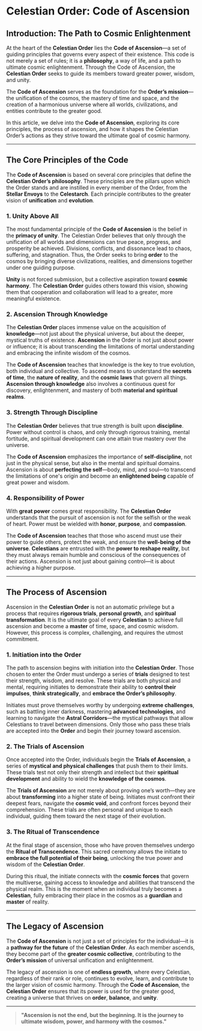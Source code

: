 # Celestian Order: Code of Ascension

## Introduction: The Path to Cosmic Enlightenment

At the heart of the **Celestian Order** lies the **Code of Ascension**—a set of guiding principles that governs every aspect of their existence. This code is not merely a set of rules; it is a **philosophy**, a way of life, and a path to ultimate cosmic enlightenment. Through the Code of Ascension, the **Celestian Order** seeks to guide its members toward greater power, wisdom, and unity. 

The **Code of Ascension** serves as the foundation for the **Order’s mission**—the unification of the cosmos, the mastery of time and space, and the creation of a harmonious universe where all worlds, civilizations, and entities contribute to the greater good.

In this article, we delve into the **Code of Ascension**, exploring its core principles, the process of ascension, and how it shapes the Celestian Order’s actions as they strive toward the ultimate goal of cosmic harmony.

---

## The Core Principles of the Code

The **Code of Ascension** is based on several core principles that define the **Celestian Order’s philosophy**. These principles are the pillars upon which the Order stands and are instilled in every member of the Order, from the **Stellar Envoys** to the **Celestarch**. Each principle contributes to the greater vision of **unification** and **evolution**.

### 1. **Unity Above All**

The most fundamental principle of the **Code of Ascension** is the belief in the **primacy of unity**. The Celestian Order believes that only through the unification of all worlds and dimensions can true peace, progress, and prosperity be achieved. Divisions, conflicts, and dissonance lead to chaos, suffering, and stagnation. Thus, the Order seeks to bring **order** to the cosmos by bringing diverse civilizations, realities, and dimensions together under one guiding purpose.

**Unity** is not forced submission, but a collective aspiration toward **cosmic harmony**. The **Celestian Order** guides others toward this vision, showing them that cooperation and collaboration will lead to a greater, more meaningful existence.

### 2. **Ascension Through Knowledge**

The **Celestian Order** places immense value on the acquisition of **knowledge**—not just about the physical universe, but about the deeper, mystical truths of existence. **Ascension** in the Order is not just about power or influence; it is about transcending the limitations of mortal understanding and embracing the infinite wisdom of the cosmos.

The **Code of Ascension** teaches that knowledge is the key to true evolution, both individual and collective. To ascend means to understand the **secrets of time**, the **nature of reality**, and the **cosmic laws** that govern all things. **Ascension through knowledge** also involves a continuous quest for discovery, enlightenment, and mastery of both **material and spiritual realms**.

### 3. **Strength Through Discipline**

The **Celestian Order** believes that true strength is built upon **discipline**. Power without control is chaos, and only through rigorous training, mental fortitude, and spiritual development can one attain true mastery over the universe.

The **Code of Ascension** emphasizes the importance of **self-discipline**, not just in the physical sense, but also in the mental and spiritual domains. Ascension is about **perfecting the self**—body, mind, and soul—to transcend the limitations of one's origin and become an **enlightened being** capable of great power and wisdom.

### 4. **Responsibility of Power**

With **great power** comes great responsibility. The **Celestian Order** understands that the pursuit of ascension is not for the selfish or the weak of heart. Power must be wielded with **honor**, **purpose**, and **compassion**.

The **Code of Ascension** teaches that those who ascend must use their power to guide others, protect the weak, and ensure the **well-being of the universe**. **Celestians** are entrusted with the **power to reshape reality**, but they must always remain humble and conscious of the consequences of their actions. Ascension is not just about gaining control—it is about achieving a higher purpose.

---

## The Process of Ascension

Ascension in the **Celestian Order** is not an automatic privilege but a process that requires **rigorous trials**, **personal growth**, and **spiritual transformation**. It is the ultimate goal of every **Celestian** to achieve full ascension and become a **master** of time, space, and cosmic wisdom. However, this process is complex, challenging, and requires the utmost commitment.

### 1. **Initiation into the Order**

The path to ascension begins with initiation into the **Celestian Order**. Those chosen to enter the Order must undergo a series of **trials** designed to test their strength, wisdom, and resolve. These trials are both physical and mental, requiring initiates to demonstrate their ability to **control their impulses**, **think strategically**, and **embrace the Order’s philosophy**.

Initiates must prove themselves worthy by undergoing **extreme challenges**, such as battling inner darkness, mastering **advanced technologies**, and learning to navigate the **Astral Corridors**—the mystical pathways that allow Celestians to travel between dimensions. Only those who pass these trials are accepted into the **Order** and begin their journey toward ascension.

### 2. **The Trials of Ascension**

Once accepted into the Order, individuals begin the **Trials of Ascension**, a series of **mystical and physical challenges** that push them to their limits. These trials test not only their strength and intellect but their **spiritual development** and ability to wield the **knowledge of the cosmos**.

The **Trials of Ascension** are not merely about proving one’s worth—they are about **transforming** into a higher state of being. Initiates must confront their deepest fears, navigate the **cosmic void**, and confront forces beyond their comprehension. These trials are often personal and unique to each individual, guiding them toward the next stage of their evolution.

### 3. **The Ritual of Transcendence**

At the final stage of ascension, those who have proven themselves undergo the **Ritual of Transcendence**. This sacred ceremony allows the initiate to **embrace the full potential of their being**, unlocking the true power and wisdom of the **Celestian Order**. 

During this ritual, the initiate connects with the **cosmic forces** that govern the multiverse, gaining access to knowledge and abilities that transcend the physical realm. This is the moment when an individual truly becomes a **Celestian**, fully embracing their place in the cosmos as a **guardian** and **master** of reality.

---

## The Legacy of Ascension

The **Code of Ascension** is not just a set of principles for the individual—it is a **pathway for the future** of the **Celestian Order**. As each member ascends, they become part of the **greater cosmic collective**, contributing to the **Order’s mission** of universal unification and enlightenment. 

The legacy of ascension is one of **endless growth**, where every Celestian, regardless of their rank or role, continues to evolve, learn, and contribute to the larger vision of cosmic harmony. Through the **Code of Ascension**, the **Celestian Order** ensures that its power is used for the greater good, creating a universe that thrives on **order**, **balance**, and **unity**.

---

> **"Ascension is not the end, but the beginning. It is the journey to ultimate wisdom, power, and harmony with the cosmos."**
